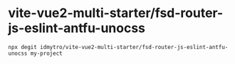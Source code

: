 # vite-vue2-multi-starter/fsd-router-js-eslint-antfu-unocss

```
npx degit idmytro/vite-vue2-multi-starter/fsd-router-js-eslint-antfu-unocss my-project
```
